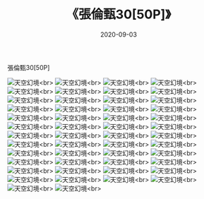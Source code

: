 ﻿---
layout: post
title: 《張倫甄30[50P]》
date: 2020-09-03
img: http://photo.orgx.cf/唯美/2020/張倫甄30[50P]/000.jpg
tags: [美女,清纯,唯美]
---

張倫甄30[50P]



![天空幻境](http://photo.orgx.cf/唯美/2020/張倫甄30[50P]/001.jpg''天空幻境'')<br>
![天空幻境](http://photo.orgx.cf/唯美/2020/張倫甄30[50P]/002.jpg''天空幻境'')<br>
![天空幻境](http://photo.orgx.cf/唯美/2020/張倫甄30[50P]/003.jpg''天空幻境'')<br>
![天空幻境](http://photo.orgx.cf/唯美/2020/張倫甄30[50P]/004.jpg''天空幻境'')<br>
![天空幻境](http://photo.orgx.cf/唯美/2020/張倫甄30[50P]/005.jpg''天空幻境'')<br>
![天空幻境](http://photo.orgx.cf/唯美/2020/張倫甄30[50P]/006.jpg''天空幻境'')<br>
![天空幻境](http://photo.orgx.cf/唯美/2020/張倫甄30[50P]/007.jpg''天空幻境'')<br>
![天空幻境](http://photo.orgx.cf/唯美/2020/張倫甄30[50P]/008.jpg''天空幻境'')<br>
![天空幻境](http://photo.orgx.cf/唯美/2020/張倫甄30[50P]/009.jpg''天空幻境'')<br>
![天空幻境](http://photo.orgx.cf/唯美/2020/張倫甄30[50P]/010.jpg''天空幻境'')<br>
![天空幻境](http://photo.orgx.cf/唯美/2020/張倫甄30[50P]/011.jpg''天空幻境'')<br>
![天空幻境](http://photo.orgx.cf/唯美/2020/張倫甄30[50P]/012.jpg''天空幻境'')<br>
![天空幻境](http://photo.orgx.cf/唯美/2020/張倫甄30[50P]/013.jpg''天空幻境'')<br>
![天空幻境](http://photo.orgx.cf/唯美/2020/張倫甄30[50P]/014.jpg''天空幻境'')<br>
![天空幻境](http://photo.orgx.cf/唯美/2020/張倫甄30[50P]/015.jpg''天空幻境'')<br>
![天空幻境](http://photo.orgx.cf/唯美/2020/張倫甄30[50P]/016.jpg''天空幻境'')<br>
![天空幻境](http://photo.orgx.cf/唯美/2020/張倫甄30[50P]/017.jpg''天空幻境'')<br>
![天空幻境](http://photo.orgx.cf/唯美/2020/張倫甄30[50P]/018.jpg''天空幻境'')<br>
![天空幻境](http://photo.orgx.cf/唯美/2020/張倫甄30[50P]/019.jpg''天空幻境'')<br>
![天空幻境](http://photo.orgx.cf/唯美/2020/張倫甄30[50P]/020.jpg''天空幻境'')<br>
![天空幻境](http://photo.orgx.cf/唯美/2020/張倫甄30[50P]/021.jpg''天空幻境'')<br>
![天空幻境](http://photo.orgx.cf/唯美/2020/張倫甄30[50P]/022.jpg''天空幻境'')<br>
![天空幻境](http://photo.orgx.cf/唯美/2020/張倫甄30[50P]/023.jpg''天空幻境'')<br>
![天空幻境](http://photo.orgx.cf/唯美/2020/張倫甄30[50P]/024.jpg''天空幻境'')<br>
![天空幻境](http://photo.orgx.cf/唯美/2020/張倫甄30[50P]/025.jpg''天空幻境'')<br>
![天空幻境](http://photo.orgx.cf/唯美/2020/張倫甄30[50P]/026.jpg''天空幻境'')<br>
![天空幻境](http://photo.orgx.cf/唯美/2020/張倫甄30[50P]/027.jpg''天空幻境'')<br>
![天空幻境](http://photo.orgx.cf/唯美/2020/張倫甄30[50P]/028.jpg''天空幻境'')<br>
![天空幻境](http://photo.orgx.cf/唯美/2020/張倫甄30[50P]/029.jpg''天空幻境'')<br>
![天空幻境](http://photo.orgx.cf/唯美/2020/張倫甄30[50P]/030.jpg''天空幻境'')<br>
![天空幻境](http://photo.orgx.cf/唯美/2020/張倫甄30[50P]/031.jpg''天空幻境'')<br>
![天空幻境](http://photo.orgx.cf/唯美/2020/張倫甄30[50P]/032.jpg''天空幻境'')<br>
![天空幻境](http://photo.orgx.cf/唯美/2020/張倫甄30[50P]/033.jpg''天空幻境'')<br>
![天空幻境](http://photo.orgx.cf/唯美/2020/張倫甄30[50P]/034.jpg''天空幻境'')<br>
![天空幻境](http://photo.orgx.cf/唯美/2020/張倫甄30[50P]/035.jpg''天空幻境'')<br>
![天空幻境](http://photo.orgx.cf/唯美/2020/張倫甄30[50P]/036.jpg''天空幻境'')<br>
![天空幻境](http://photo.orgx.cf/唯美/2020/張倫甄30[50P]/037.jpg''天空幻境'')<br>
![天空幻境](http://photo.orgx.cf/唯美/2020/張倫甄30[50P]/038.jpg''天空幻境'')<br>
![天空幻境](http://photo.orgx.cf/唯美/2020/張倫甄30[50P]/039.jpg''天空幻境'')<br>
![天空幻境](http://photo.orgx.cf/唯美/2020/張倫甄30[50P]/040.jpg''天空幻境'')<br>
![天空幻境](http://photo.orgx.cf/唯美/2020/張倫甄30[50P]/041.jpg''天空幻境'')<br>
![天空幻境](http://photo.orgx.cf/唯美/2020/張倫甄30[50P]/042.jpg''天空幻境'')<br>
![天空幻境](http://photo.orgx.cf/唯美/2020/張倫甄30[50P]/043.jpg''天空幻境'')<br>
![天空幻境](http://photo.orgx.cf/唯美/2020/張倫甄30[50P]/044.jpg''天空幻境'')<br>
![天空幻境](http://photo.orgx.cf/唯美/2020/張倫甄30[50P]/045.jpg''天空幻境'')<br>
![天空幻境](http://photo.orgx.cf/唯美/2020/張倫甄30[50P]/046.jpg''天空幻境'')<br>
![天空幻境](http://photo.orgx.cf/唯美/2020/張倫甄30[50P]/047.jpg''天空幻境'')<br>
![天空幻境](http://photo.orgx.cf/唯美/2020/張倫甄30[50P]/048.jpg''天空幻境'')<br>
![天空幻境](http://photo.orgx.cf/唯美/2020/張倫甄30[50P]/049.jpg''天空幻境'')<br>
![天空幻境](http://photo.orgx.cf/唯美/2020/張倫甄30[50P]/050.jpg''天空幻境'')<br>